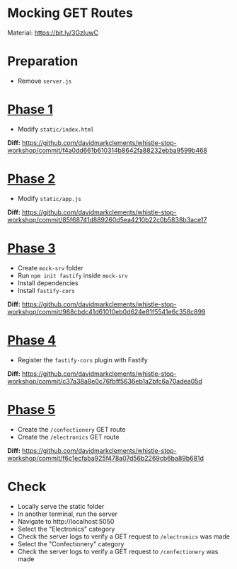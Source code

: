 # Mocking GET Routes

Material: https://bit.ly/3GzIuwC

# Preparation

* Remove `server.js`

# [Phase 1](./1)

* Modify `static/index.html`

**Diff:** https://github.com/davidmarkclements/whistle-stop-workshop/commit/f4a0dd661b610314b8642fa88232ebba9599b468

# [Phase 2](./2)

* Modify `static/app.js`

**Diff:** https://github.com/davidmarkclements/whistle-stop-workshop/commit/85f68741d889260d5ea4210b22c0b5838b3ace17

# [Phase 3](./3)

* Create `mock-srv` folder
* Run `npm init fastify` inside `mock-srv`
* Install dependencies
* Install `fastify-cors`

**Diff:** https://github.com/davidmarkclements/whistle-stop-workshop/commit/988cbdc41d61010eb0d624e81f5541e6c358c899

# [Phase 4](./4)

* Register the `fastify-cors` plugin with Fastify

**Diff:** https://github.com/davidmarkclements/whistle-stop-workshop/commit/c37a38a8e0c76fbff5636eb1a2bfc6a70adea05d

# [Phase 5](./5)

* Create the `/confectionery` GET route
* Create the  `/electronics` GET route

**Diff:** https://github.com/davidmarkclements/whistle-stop-workshop/commit/f6c1ecfaba925f478a07d56b2269cb6ba89b681d


# Check

* Locally serve the static folder
* In another terminal, run the server 
* Navigate to http://localhost:5050
* Select the "Electronics" category
* Check the server logs to verify a GET request to `/electronics` was made
* Select the "Confectionery" category
* Check the server logs to verify a GET request to `/confectionery` was made

